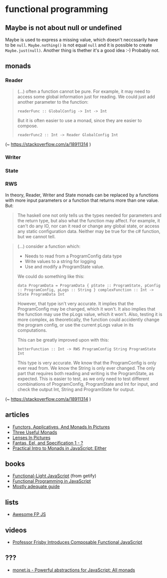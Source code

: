 # functional programming

## Maybe is not about null or undefined

Maybe is used to express a missing value, which doesn't neccssarily have to be `null`. `Maybe.nothing()` is not equal `null` and it is possible to create `Maybe.just(null)`. Another thing is thether it's a good idea :-) Probably not.

## monads



### Reader

> (...) often a function cannot be pure. For example, it may need to access some global information just for reading. We could just add another parameter to the function:
>
>     readerFunc :: GlobalConfig -> Int -> Int
>
> But it is often easier to use a monad, since they are easier to compose.
>
>     readerFunc2 :: Int -> Reader GlobalConfig Int

(~ https://stackoverflow.com/a/18911314 )

### Writer

### State

### RWS

In theory, Reader, Writer and State monads can be replaced by a functions with more input parameters or a function that returns more than one value. But:

> The haskell one not only tells us the types needed for parameters and the return type, but also what the function may affect. For example, it can't do any IO, nor can it read or change any global state, or access any static configuration data. Neither may be true for the c# function, but we cannot tell.

> (...) consider a function which:
> * Needs to read from a ProgramConfig data type
> * Write values to a string for logging
> * Use and modify a ProgramState value.
>
> We could do something like this:
>
>     data ProgramData = ProgramData { pState :: ProgramState, pConfig :: ProgramConfig, pLogs :: String } complexFunction :: Int -> State ProgramData Int
>
> However, that type isn't very accurate. It implies that the ProgramConfig may be changed, which it won't. It also implies that the function may use the pLogs value, which it won't. Also, testing it is more complex, as theoretically, the function could accidently change the program config, or use the current pLogs value in its computations.
>
> This can be greatly improved upon with this:
>
>     betterFunction :: Int -> RWS ProgramConfig String ProgramState Int
>
> This type is very accurate. We know that the ProgramConfig is only ever read from. We know the String is only ever changed. The only part that requires both reading and writing is the ProgramState, as expected. This is easier to test, as we only need to test different combinations of ProgramConfig, ProgramState and Int for input, and check the output Int, String and ProgramState for output.

(~ https://stackoverflow.com/a/18911314 )


## articles

* [Functors, Applicatives, And Monads In Pictures](http://adit.io/posts/2013-04-17-functors,_applicatives,_and_monads_in_pictures.html)
* [Three Useful Monads](http://adit.io/posts/2013-06-10-three-useful-monads.html)
* [Lenses In Pictures](http://adit.io/posts/2013-07-22-lenses-in-pictures.html)
* [Fantas, Eel, and Specification 1 - ?](http://www.tomharding.me/2017/03/03/fantas-eel-and-specification/)
* [Practical Intro to Monads in JavaScript: Either](https://tech.evojam.com/2016/03/21/practical-intro-to-monads-in-javascript-either/)

## books

* [Functional-Light JavaScript](https://github.com/getify/Functional-Light-JS) (from getify)
* [Functional Programming in JavaScript
](https://www.manning.com/books/functional-programming-in-javascript#downloads)
* [Mostly adequate guide](https://drboolean.gitbooks.io/mostly-adequate-guide/content/)

## lists

* [Awesome FP JS](https://github.com/stoeffel/awesome-fp-js#lenses)

## videos

* [Professor Frisby Introduces Composable Functional JavaScript](https://egghead.io/lessons/javascript-linear-data-flow-with-container-style-types-box)

## ???

* [monet.js - Powerful abstractions for JavaScript: All monads](https://cwmyers.github.io/monet.js/#all-monads)
